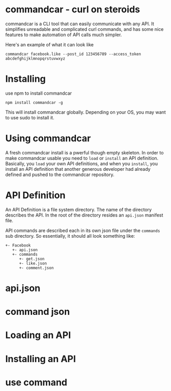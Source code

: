 # commandcar - curl on steroids

commandcar is a CLI tool that can easily communicate with any API. It simplifies unreadable and complicated curl commands, and has some nice features to make automation of API calls much simpler.

Here's an example of what it can look like
```
commandcar facebook.like --post_id 123456789 --access_token abcdefghijklmnopqrstuvwxyz 
```

# Installing

use npm to install commandcar

```
npm install commandcar -g
``` 

This will install commandcar globally. Depending on your OS, you may want to use sudo to install it.

# Using commandcar

A fresh commandcar install is a pwerful though empty skeleton. In order to make commandcar usable you need to `load` or `install` an API definition. Basically, you `load` your own API definitions, and when you `install`, you install an API definition that another generous developer had already defined and pushed to the commandcar repository.

# API Definition

An API Definition is a file system directory. The name of the directory describes the API. In the root of the directory resides an `api.json` manifest file.

API commands are described each in its own json file under the `commands` sub directory. So essentially, it should all look something like:

```
+- Facebook
   +- api.json
   +- commands
      +- get.json
      +- like.json
      +- comment.json
```

# api.json

# command json

# Loading an API

# Installing an API

# use command

